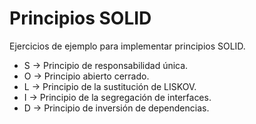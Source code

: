 # Principios SOLID
Ejercicios de ejemplo para implementar principios SOLID.

 - S -> Principio de responsabilidad única.
 - O -> Principio abierto cerrado.
 - L -> Principio de la sustitución de LISKOV.
 - I -> Principio de la segregación de interfaces.
 - D -> Principio de inversión de dependencias.
